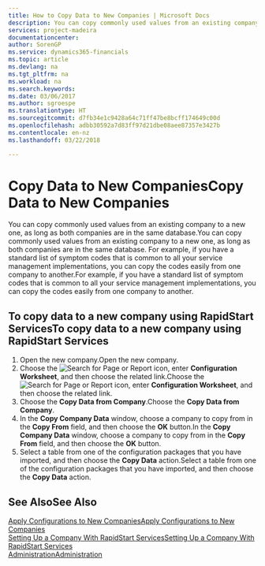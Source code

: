 ```yaml
---
title: How to Copy Data to New Companies | Microsoft Docs
description: You can copy commonly used values from an existing company to a new one, as long as both companies are in the same database. For example, if you have a standard list of symptom codes that is common to all your service management implementations, you can copy the codes easily from one company to another.
services: project-madeira
documentationcenter: 
author: SorenGP
ms.service: dynamics365-financials
ms.topic: article
ms.devlang: na
ms.tgt_pltfrm: na
ms.workload: na
ms.search.keywords: 
ms.date: 03/06/2017
ms.author: sgroespe
ms.translationtype: HT
ms.sourcegitcommit: d7fb34e1c9428a64c71ff47be8bcff174649c00d
ms.openlocfilehash: adbb30592a7d83ff97d21dbe08aee87357e3427b
ms.contentlocale: en-nz
ms.lasthandoff: 03/22/2018

---
```

# <a name="copy-data-to-new-companies"></a><span data-ttu-id="0bba3-104">Copy Data to New Companies</span><span class="sxs-lookup"><span data-stu-id="0bba3-104">Copy Data to New Companies</span></span>
<span data-ttu-id="0bba3-105">You can copy commonly used values from an existing company to a new one, as long as both companies are in the same database.</span><span class="sxs-lookup"><span data-stu-id="0bba3-105">You can copy commonly used values from an existing company to a new one, as long as both companies are in the same database.</span></span> <span data-ttu-id="0bba3-106">For example, if you have a standard list of symptom codes that is common to all your service management implementations, you can copy the codes easily from one company to another.</span><span class="sxs-lookup"><span data-stu-id="0bba3-106">For example, if you have a standard list of symptom codes that is common to all your service management implementations, you can copy the codes easily from one company to another.</span></span>  

## <a name="to-copy-data-to-a-new-company-using-rapidstart-services"></a><span data-ttu-id="0bba3-107">To copy data to a new company using RapidStart Services</span><span class="sxs-lookup"><span data-stu-id="0bba3-107">To copy data to a new company using RapidStart Services</span></span>  
1. <span data-ttu-id="0bba3-108">Open the new company.</span><span class="sxs-lookup"><span data-stu-id="0bba3-108">Open the new company.</span></span>  
2. <span data-ttu-id="0bba3-109">Choose the ![Search for Page or Report](media/ui-search/search_small.png "Search for Page or Report icon") icon, enter **Configuration Worksheet**, and then choose the related link.</span><span class="sxs-lookup"><span data-stu-id="0bba3-109">Choose the ![Search for Page or Report](media/ui-search/search_small.png "Search for Page or Report icon") icon, enter **Configuration Worksheet**, and then choose the related link.</span></span>  
3. <span data-ttu-id="0bba3-110">Choose the **Copy Data from Company**.</span><span class="sxs-lookup"><span data-stu-id="0bba3-110">Choose the **Copy Data from Company**.</span></span>  
4. <span data-ttu-id="0bba3-111">In the **Copy Company Data** window, choose a company to copy from in the **Copy From** field, and then choose the **OK** button.</span><span class="sxs-lookup"><span data-stu-id="0bba3-111">In the **Copy Company Data** window, choose a company to copy from in the **Copy From** field, and then choose the **OK** button.</span></span>  
5. <span data-ttu-id="0bba3-112">Select a table from one of the configuration packages that you have imported, and then choose the **Copy Data** action.</span><span class="sxs-lookup"><span data-stu-id="0bba3-112">Select a table from one of the configuration packages that you have imported, and then choose the **Copy Data** action.</span></span>

## <a name="see-also"></a><span data-ttu-id="0bba3-113">See Also</span><span class="sxs-lookup"><span data-stu-id="0bba3-113">See Also</span></span>
[<span data-ttu-id="0bba3-114">Apply Configurations to New Companies</span><span class="sxs-lookup"><span data-stu-id="0bba3-114">Apply Configurations to New Companies</span></span>](admin-apply-configuration-to-new-companies.md)  
[<span data-ttu-id="0bba3-115">Setting Up a Company With RapidStart Services</span><span class="sxs-lookup"><span data-stu-id="0bba3-115">Setting Up a Company With RapidStart Services</span></span>](admin-set-up-a-company-with-rapidstart.md)  
[<span data-ttu-id="0bba3-116">Administration</span><span class="sxs-lookup"><span data-stu-id="0bba3-116">Administration</span></span>](admin-setup-and-administration.md)

